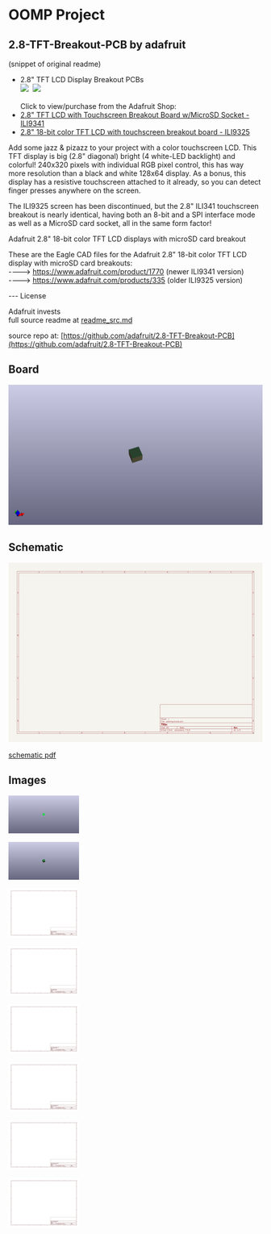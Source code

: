 # OOMP Project  
## 2.8-TFT-Breakout-PCB  by adafruit  
  
(snippet of original readme)  
  
- 2.8" TFT LCD Display Breakout PCBs  
<a href="http://www.adafruit.com/products/1770"><img src="assets/1770.jpg?raw=true" width="400px"></a>&nbsp; <a href="http://www.adafruit.com/products/335"><img src="assets/335.jpg?raw=true" width="400px"></a><br />  
Click to view/purchase from the Adafruit Shop:  
- [2.8" TFT LCD with Touchscreen Breakout Board w/MicroSD Socket - ILI9341](https://www.adafruit.com/product/1770)  
- [2.8" 18-bit color TFT LCD with touchscreen breakout board - ILI9325](https://www.adafruit.com/product/335)  
  
Add some jazz & pizazz to your project with a color touchscreen LCD. This TFT display is big (2.8" diagonal) bright (4 white-LED backlight) and colorful! 240x320 pixels with individual RGB pixel control, this has way more resolution than a black and white 128x64 display. As a bonus, this display has a resistive touchscreen attached to it already, so you can detect finger presses anywhere on the screen.  
  
The ILI9325 screen has been discontinued, but the 2.8" ILI341 touchscreen breakout is nearly identical, having both an 8-bit and a SPI interface mode as well as a MicroSD card socket, all in the same form factor!   
  
Adafruit 2.8" 18-bit color TFT LCD displays with microSD card breakout  
  
These are the Eagle CAD files for the Adafruit 2.8" 18-bit color TFT LCD display with microSD card breakouts:  
  ----> https://www.adafruit.com/product/1770 (newer ILI9341 version)  
  ----> https://www.adafruit.com/products/335 (older ILI9325 version)  
  
--- License  
  
Adafruit invests  
  full source readme at [readme_src.md](readme_src.md)  
  
source repo at: [https://github.com/adafruit/2.8-TFT-Breakout-PCB](https://github.com/adafruit/2.8-TFT-Breakout-PCB)  
## Board  
  
[![working_3d.png](working_3d_600.png)](working_3d.png)  
## Schematic  
  
[![working_schematic.png](working_schematic_600.png)](working_schematic.png)  
  
[schematic pdf](working_schematic.pdf)  
## Images  
  
[![working_3D_bottom.png](working_3D_bottom_140.png)](working_3D_bottom.png)  
  
[![working_3D_top.png](working_3D_top_140.png)](working_3D_top.png)  
  
[![working_assembly_page_01.png](working_assembly_page_01_140.png)](working_assembly_page_01.png)  
  
[![working_assembly_page_02.png](working_assembly_page_02_140.png)](working_assembly_page_02.png)  
  
[![working_assembly_page_03.png](working_assembly_page_03_140.png)](working_assembly_page_03.png)  
  
[![working_assembly_page_04.png](working_assembly_page_04_140.png)](working_assembly_page_04.png)  
  
[![working_assembly_page_05.png](working_assembly_page_05_140.png)](working_assembly_page_05.png)  
  
[![working_assembly_page_06.png](working_assembly_page_06_140.png)](working_assembly_page_06.png)  
